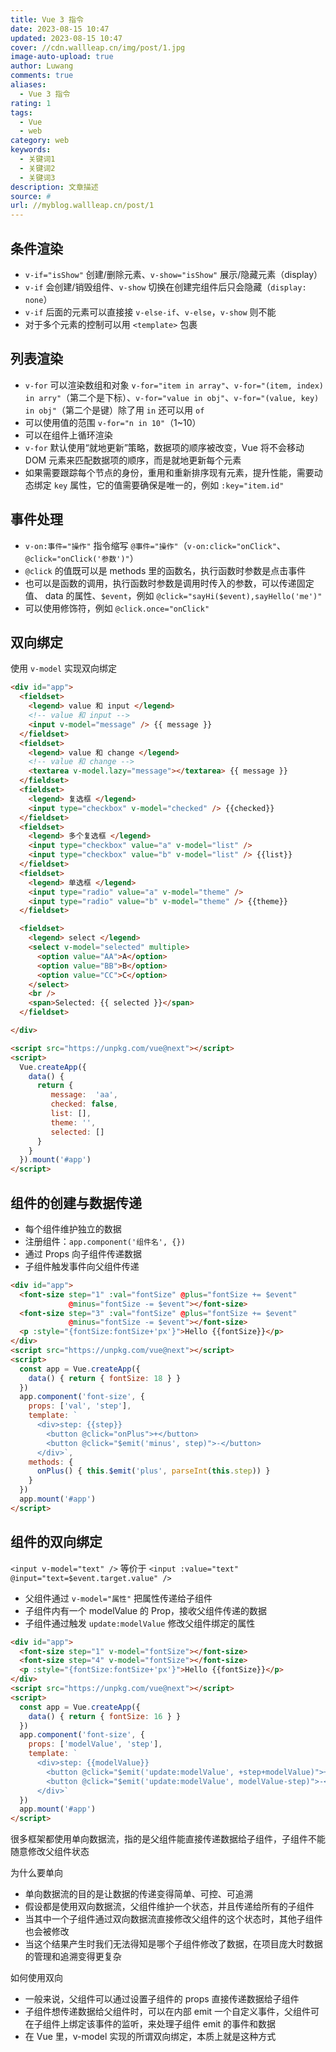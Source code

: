 ```yaml
---
title: Vue 3 指令
date: 2023-08-15 10:47
updated: 2023-08-15 10:47
cover: //cdn.wallleap.cn/img/post/1.jpg
image-auto-upload: true
author: Luwang
comments: true
aliases:
  - Vue 3 指令
rating: 1
tags:
  - Vue
  - web
category: web
keywords:
  - 关键词1
  - 关键词2
  - 关键词3
description: 文章描述
source: #
url: //myblog.wallleap.cn/post/1
---
```


## 条件渲染

- `v-if="isShow"` 创建/删除元素、`v-show="isShow"` 展示/隐藏元素（display）
- `v-if` 会创建/销毁组件、`v-show` 切换在创建完组件后只会隐藏（`display: none`）
- `v-if` 后面的元素可以直接接 `v-else-if`、`v-else`，`v-show` 则不能
- 对于多个元素的控制可以用 `<template>` 包裹

## 列表渲染

- `v-for` 可以渲染数组和对象 `v-for="item in array"`、`v-for="(item, index) in arry"`（第二个是下标）、`v-for="value in obj"`、`v-for="(value, key) in obj"`（第二个是键）除了用 `in` 还可以用 `of`
- 可以使用值的范围 `v-for="n in 10"`（1~10）
- 可以在组件上循环渲染
- `v-for` 默认使用“就地更新”策略，数据项的顺序被改变，Vue 将不会移动 DOM 元素来匹配数据项的顺序，而是就地更新每个元素
- 如果需要跟踪每个节点的身份，重用和重新排序现有元素，提升性能，需要动态绑定 `key` 属性，它的值需要确保是唯一的，例如 `:key="item.id"`

## 事件处理

- `v-on:事件="操作"` 指令缩写 `@事件="操作"`（`v-on:click="onClick"`、`@click="onClick('参数')"`）
- `@click` 的值既可以是 methods 里的函数名，执行函数时参数是点击事件
- 也可以是函数的调用，执行函数时参数是调用时传入的参数，可以传递固定值、 data 的属性、`$event`，例如 `@click="sayHi($event),sayHello('me')"`
- 可以使用修饰符，例如 `@click.once="onClick"`

## 双向绑定

使用 `v-model` 实现双向绑定

```html
<div id="app">
  <fieldset>
    <legend> value 和 input </legend>
    <!-- value 和 input -->
    <input v-model="message" /> {{ message }}
  </fieldset>
  <fieldset>
    <legend> value 和 change </legend>
    <!-- value 和 change -->
    <textarea v-model.lazy="message"></textarea> {{ message }}
  </fieldset>
  <fieldset>
    <legend> 复选框 </legend>
    <input type="checkbox" v-model="checked" /> {{checked}}
  </fieldset>
  <fieldset>
    <legend> 多个复选框 </legend>
    <input type="checkbox" value="a" v-model="list" />
    <input type="checkbox" value="b" v-model="list" /> {{list}}
  </fieldset>
  <fieldset>
    <legend> 单选框 </legend>
    <input type="radio" value="a" v-model="theme" />
    <input type="radio" value="b" v-model="theme" /> {{theme}}
  </fieldset>

  <fieldset>
    <legend> select </legend>
    <select v-model="selected" multiple>
      <option value="AA">A</option>
      <option value="BB">B</option>
      <option value="CC">C</option>
    </select>
    <br />
    <span>Selected: {{ selected }}</span>
  </fieldset>

</div>

<script src="https://unpkg.com/vue@next"></script>
<script>
  Vue.createApp({
    data() {
      return {
         message:  'aa',
         checked: false,
         list: [],
         theme: '',
         selected: []
      }
    }
  }).mount('#app')
</script>
```

## 组件的创建与数据传递

- 每个组件维护独立的数据
- 注册组件：`app.component('组件名', {})`
- 通过 Props 向子组件传递数据
- 子组件触发事件向父组件传递

```html
<div id="app">
  <font-size step="1" :val="fontSize" @plus="fontSize += $event"    
             @minus="fontSize -= $event"></font-size>
  <font-size step="3" :val="fontSize" @plus="fontSize += $event" 
             @minus="fontSize -= $event"></font-size>
  <p :style="{fontSize:fontSize+'px'}">Hello {{fontSize}}</p>
</div>
<script src="https://unpkg.com/vue@next"></script>
<script>
  const app = Vue.createApp({
    data() { return { fontSize: 18 } }
  })
  app.component('font-size', {
    props: ['val', 'step'],
    template: `
      <div>step: {{step}}
        <button @click="onPlus">+</button>
        <button @click="$emit('minus', step)">-</button>
      </div>`,
    methods: {
      onPlus() { this.$emit('plus', parseInt(this.step)) }
    }
  })
  app.mount('#app')
</script>
```

## 组件的双向绑定

`<input v-model="text" />` 等价于 `<input :value="text" @input="text=$event.target.value" />`

- 父组件通过 `v-model="属性"` 把属性传递给子组件
- 子组件内有一个 modelValue 的 Prop，接收父组件传递的数据
- 子组件通过触发 `update:modelValue` 修改父组件绑定的属性

```html
<div id="app">
  <font-size step="1" v-model="fontSize"></font-size>
  <font-size step="4" v-model="fontSize"></font-size>
  <p :style="{fontSize:fontSize+'px'}">Hello {{fontSize}}</p>
</div>
<script src="https://unpkg.com/vue@next"></script>
<script>
  const app = Vue.createApp({
    data() { return { fontSize: 16 } }
  })
  app.component('font-size', {
    props: ['modelValue', 'step'],
    template: `
      <div>step: {{modelValue}}
        <button @click="$emit('update:modelValue', +step+modelValue)">+</button>
        <button @click="$emit('update:modelValue', modelValue-step)">-</button>
      </div>`
  })
  app.mount('#app')
</script>
```

很多框架都使用单向数据流，指的是父组件能直接传递数据给子组件，子组件不能随意修改父组件状态

为什么要单向

- 单向数据流的目的是让数据的传递变得简单、可控、可追溯
- 假设都是使用双向数据流，父组件维护一个状态，并且传递给所有的子组件
- 当其中一个子组件通过双向数据流直接修改父组件的这个状态时，其他子组件也会被修改
- 当这个结果产生时我们无法得知是哪个子组件修改了数据，在项目庞大时数据的管理和追溯变得更复杂

如何使用双向

- 一般来说，父组件可以通过设置子组件的 props 直接传递数据给子组件
- 子组件想传递数据给父组件时，可以在内部 emit 一个自定义事件，父组件可在子组件上绑定该事件的监听，来处理子组件 emit 的事件和数据
- 在 Vue 里，v-model 实现的所谓双向绑定，本质上就是这种方式


